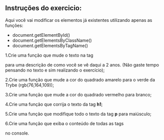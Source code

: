 ## Instruções do exercicio:

Aqui você vai modificar os elementos já existentes utilizando apenas as funções:
  - document.getElementById()
  - document.getElementsByClassName()
  - document.getElementsByTagName()
 
1.Crie uma função que mude o texto na tag <p> para uma descrição de como você se vê daqui a 2 anos. (Não gaste tempo pensando no texto e sim realizando o exercício);
 
2.Crie uma função que mude a cor do quadrado amarelo para o verde da Trybe (rgb(76,164,109));
 
3.Crie uma função que mude a cor do quadrado vermelho para branco;
 
4.Crie uma função que corrija o texto da tag **h1**;
 
5.Crie uma função que modifique todo o texto da tag **p** para maiúsculo;
 
6.Crie uma função que exiba o conteúdo de todas as tags **<p>** no console.